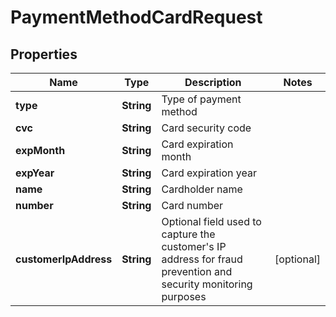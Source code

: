

# PaymentMethodCardRequest


## Properties

| Name | Type | Description | Notes |
|------------ | ------------- | ------------- | -------------|
|**type** | **String** | Type of payment method |  |
|**cvc** | **String** | Card security code |  |
|**expMonth** | **String** | Card expiration month |  |
|**expYear** | **String** | Card expiration year |  |
|**name** | **String** | Cardholder name |  |
|**number** | **String** | Card number |  |
|**customerIpAddress** | **String** | Optional field used to capture the customer&#39;s IP address for fraud prevention and security monitoring purposes |  [optional] |



